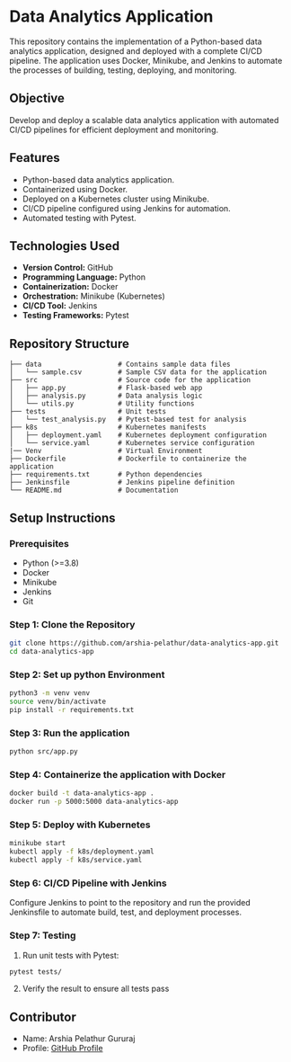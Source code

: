 # Data Analytics Application

This repository contains the implementation of a Python-based data analytics application, designed and deployed with a complete CI/CD pipeline. The application uses Docker, Minikube, and Jenkins to automate the processes of building, testing, deploying, and monitoring.

## Objective
Develop and deploy a scalable data analytics application with automated CI/CD pipelines for efficient deployment and monitoring.

## Features
- Python-based data analytics application.
- Containerized using Docker.
- Deployed on a Kubernetes cluster using Minikube.
- CI/CD pipeline configured using Jenkins for automation.
- Automated testing with Pytest.

## Technologies Used
- **Version Control:** GitHub
- **Programming Language:** Python
- **Containerization:** Docker
- **Orchestration:** Minikube (Kubernetes)
- **CI/CD Tool:** Jenkins
- **Testing Frameworks:** Pytest

## Repository Structure

```plaintext
├── data                   # Contains sample data files
│   └── sample.csv         # Sample CSV data for the application
├── src                    # Source code for the application
│   ├── app.py             # Flask-based web app
│   ├── analysis.py        # Data analysis logic
│   └── utils.py           # Utility functions
├── tests                  # Unit tests
│   └── test_analysis.py   # Pytest-based test for analysis
├── k8s                    # Kubernetes manifests
│   ├── deployment.yaml    # Kubernetes deployment configuration
│   └── service.yaml       # Kubernetes service configuration
|── Venv                   # Virtual Environment
├── Dockerfile             # Dockerfile to containerize the application
├── requirements.txt       # Python dependencies
├── Jenkinsfile            # Jenkins pipeline definition
└── README.md              # Documentation
```

## Setup Instructions

### Prerequisites
- Python (>=3.8)
- Docker
- Minikube
- Jenkins
- Git

### Step 1: Clone the Repository
```bash
git clone https://github.com/arshia-pelathur/data-analytics-app.git
cd data-analytics-app
```

### Step 2: Set up python Environment
```bash
python3 -m venv venv
source venv/bin/activate
pip install -r requirements.txt
```

### Step 3: Run the application
```bash
python src/app.py
```

### Step 4: Containerize the application with Docker
```bash
docker build -t data-analytics-app .
docker run -p 5000:5000 data-analytics-app
```

### Step 5: Deploy with Kubernetes
```bash
minikube start
kubectl apply -f k8s/deployment.yaml
kubectl apply -f k8s/service.yaml
```

### Step 6: CI/CD Pipeline with Jenkins
Configure Jenkins to point to the repository and run the provided Jenkinsfile to automate build, test, and deployment processes.

### Step 7: Testing
1. Run unit tests with Pytest:
```bash
pytest tests/
```
2. Verify the result to ensure all tests pass

## Contributor
* Name: Arshia Pelathur Gururaj
* Profile: [GitHub Profile](https://github.com/arshia-pelathur)

